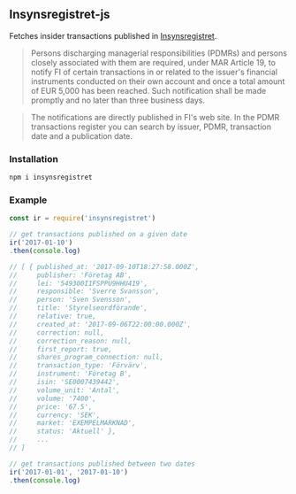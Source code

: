## Insynsregistret-js

Fetches insider transactions published in [Insynsregistret](http://www.fi.se/en/our-registers/pdmr-transactions/).

>Persons discharging managerial responsibilities (PDMRs) and persons closely associated with them are required, under MAR Article 19, to notify FI of certain transactions in or related to the issuer's financial instruments conducted on their own account and once a total amount of EUR 5,000 has been reached. Such notification shall be made promptly and no later than three business days.

>The notifications are directly published in FI's web site. In the PDMR transactions register you can search by issuer, PDMR, transaction date and a publication date.

### Installation
```bash
npm i insynsregistret
```

### Example
```javascript
const ir = require('insynsregistret')

// get transactions published on a given date
ir('2017-01-10')
.then(console.log)

// [ { published_at: '2017-09-10T18:27:58.000Z',
//     publisher: 'Företag AB',
//     lei: '549300I1FSPPU9HHU419',
//     responsible: 'Sverre Svansson',
//     person: 'Sven Svensson',
//     title: 'Styrelseordförande',
//     relative: true,
//     created_at: '2017-09-06T22:00:00.000Z',
//     correction: null,
//     correction_reason: null,
//     first_report: true,
//     shares_program_connection: null,
//     transaction_type: 'Förvärv',
//     instrument: 'Företag B',
//     isin: 'SE0007439442',
//     volume_unit: 'Antal',
//     volume: '7400',
//     price: '67.5',
//     currency: 'SEK',
//     market: 'EXEMPELMARKNAD',
//     status: 'Aktuell' },
//     ...
// ]

// get transactions published between two dates
ir('2017-01-01', '2017-01-10')
.then(console.log)


```
    
